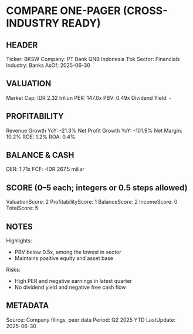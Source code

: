 # COMPARE ONE-PAGER (CROSS-INDUSTRY READY)

## HEADER
Ticker: BKSW
Company: PT Bank QNB Indonesia Tbk
Sector: Financials
Industry: Banks
AsOf: 2025-06-30

## VALUATION
Market Cap: IDR 2.32 triliun
PER: 147.0x
PBV: 0.49x
Dividend Yield: -

## PROFITABILITY
Revenue Growth YoY: -21.3%
Net Profit Growth YoY: -101.9%
Net Margin: 10.2%
ROE: 1.2%
ROA: 0.4%

## BALANCE & CASH
DER: 1.71x
FCF: -IDR 267.5 miliar

## SCORE (0–5 each; integers or 0.5 steps allowed)
ValuationScore: 2
ProfitabilityScore: 1
BalanceScore: 2
IncomeScore: 0
TotalScore: 5

## NOTES
Highlights:
- PBV below 0.5x, among the lowest in sector
- Maintains positive equity and asset base

Risks:
- High PER and negative earnings in latest quarter
- No dividend yield and negative free cash flow

## METADATA
Source: Company filings, peer data
Period: Q2 2025 YTD
LastUpdate: 2025-06-30